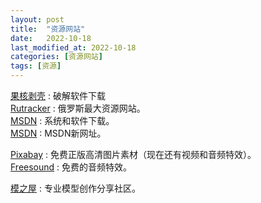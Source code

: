```yaml
---
layout: post
title:  "资源网站"
date:   2022-10-18
last_modified_at: 2022-10-18
categories: [资源网站]
tags: [资源]
---
```


 [果核剥壳][ghxi] : 破解软件下载   
 [Rutracker][rutracker] : 俄罗斯最大资源网站。     
 [MSDN][msdn_itellyou] : 系统和软件下载。   
 [MSDN][next_itellyou] : MSDN新网址。    

 [Pixabay][pixabay] : 免费正版高清图片素材（现在还有视频和音频特效）。    
 [Freesound][freesound] : 免费的音频特效。    

 [模之屋][aplaybox] : 专业模型创作分享社区。    


[ghxi]: https://www.ghxi.com/
[rutracker]: https://rutracker.net/forum/index.php
[msdn_itellyou]: https://msdn.itellyou.cn/
[next_itellyou]: https://next.itellyou.cn/
[pixabay]: https://pixabay.com/zh/
[aplaybox]: https://www.aplaybox.com/
[freesound]: https://freesound.org/
